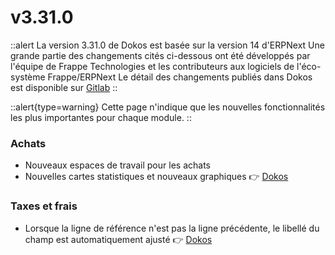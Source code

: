 # v3.31.0

::alert
La version 3.31.0 de Dokos est basée sur la version 14 d'ERPNext
Une grande partie des changements cités ci-dessous ont été développés par l'équipe de Frappe Technologies et les contributeurs aux logiciels de l'éco-système Frappe/ERPNext
Le détail des changements publiés dans Dokos est disponible sur [Gitlab](https://gitlab.com/dokos/dokos/-/releases/v3.31.0)
::

::alert{type=warning}
Cette page n'indique que les nouvelles fonctionnalités les plus importantes pour chaque module.
::

### Achats

- Nouveaux espaces de travail pour les achats  
- Nouvelles cartes statistiques et nouveaux graphiques
:point_right: [Dokos](https://gitlab.com/dokos/dokos/-/merge_requests/88)


### Taxes et frais

- Lorsque la ligne de référence n'est pas la ligne précédente, le libellé du champ est automatiquement ajusté
:point_right: [Dokos](https://gitlab.com/dokos/dokos/-/merge_requests/99)
